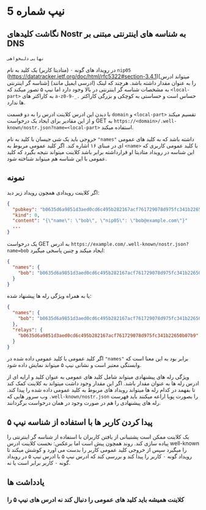 # نیپ شماره 5

## نگاشت کلیدهای Nostr به شناسه های اینترنتی مبتنی بر DNS

`نهایی` `دلبخواهی`

در رویداد های گونه ۰ (متادیتا کاربر) یک کلید به نام `nip05` (https://datatracker.ietf.org/doc/html/rfc5322#section-3.4.1)[میتواند ادرس شناسه گر اینترنتی] (ادرسی ایمیل مانند) را به عنوان مقدار داشته باشد. هرچند که لینک به مشخصات شناسه گر اینترنتی در بالا وجود دارد اما نیپ ۵ تصور میکند که `<local-part>` به کاراکتر های `a-z0-9-_.` حساس است و حساستی به  کوچکی و بزرگی کاراکتر ها ندارد.

با دیدن این ادرس کلاینت ادرس را به دو قسمت `domain` و `<local-part>` تقسیم میکند و از این مقادیر برای ایجاد یک درخواست GET به `https://<domain>/.well-known/nostr.json?name=<local-part>` استفاده میکند.

خروجی باید یک شی جیسان با کلید به نام `"names"` داشته باشد که به کلید های عمومی ای در مبنای ۱۶ اشاره کند. اگر کلید عمومی مربوط به `<name>` با کلید عمومی کاربری که این شناسه در رویداد متادیتا او قرارداشته برابر باشد کلاینت میتواند نتیجه بگیرد که کلید عمومی با این شناسه هم میتواند شناخته شود.

## نمونه

اگر کلاینت رویدادی همچون رویداد زیر دید:

```json
{
  "pubkey": "b0635d6a9851d3aed0cd6c495b282167acf761729078d975fc341b22650b07b9",
  "kind": 0,
  "content": "{\"name\": \"bob\", \"nip05\": \"bob@example.com\"}"
  ...
}
```

یک درخواست GET به ادرس `https://example.com/.well-known/nostr.json?name=bob` ایجاد میکند و چنین پاسخی میگیرد:

```json
{
  "names": {
    "bob": "b0635d6a9851d3aed0cd6c495b282167acf761729078d975fc341b22650b07b9"
  }
}
```

یا به همراه ویژگی رله ها پیشنهاد شده:

```json
{
  "names": {
    "bob": "b0635d6a9851d3aed0cd6c495b282167acf761729078d975fc341b22650b07b9"
  },
  "relays": {
    "b0635d6a9851d3aed0cd6c495b282167acf761729078d975fc341b22650b07b9": [ "wss://relay.example.com", "wss://relay2.example.com" ]
  }
}
```

اگر کلید عمومی با کلید عمومی داده شده در `"names"` برابر بود به این معنا است که وابستگی معتبر است و نشانی نیپ ۵ میتواند نمایش داده شود.

ویژگی رله های پیشنهادی میتواند شامل کلید های عمومی به عنوان کلید و ارایه ای از ادرس رله ها به عنوان مقدار باشد. اگر این مقدار وجود داشت میتواند به کلاینت کمک کند تا بفهمد در کدام رله ها میتواند رویداد های مربوط به کلید عمومی داده شده را پیدا کند. وب سرور هایی که `.well-known/nostr.json` را بصورت پویا اراعه میکنند باید فهرست رله های پیشنهادی را هم در صورت وجود در همان درخواست برگردانند.

## پیدا کردن کاربر ها با استفاده از شناسه نیپ ۵
 
 یک کلاینت ممکن است پشتیبانی از یافتن کاربران با استفاده از شناسه گر اینترنتی را پیاده سازی کند. روند همچون پیش است اما برعکس: نخست کلاینت ادرس well-known را میگیرد سپس از خروجی کلید عمومی کاربر را بدست می اورد و کوشش میکند تا رویداد گونه ۰ کاربر را پیدا کند و بررسی کند که ادرس نیپ ۵ با ادرس نیپ ۵ در رویداد گونه ۰ کاربر برابر است یا نه.

## یادداشت ها

### کلاینت همیشه باید کلید های عمومی را دنبال کند نه ادرس های نیپ ۵ را


